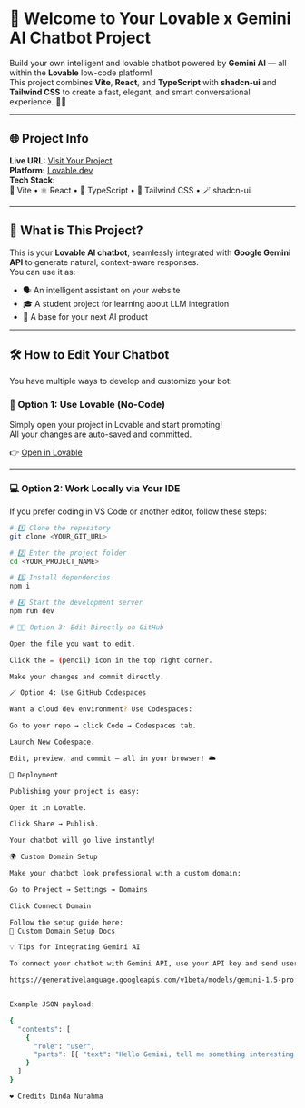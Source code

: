 # 🤖 Welcome to Your Lovable x Gemini AI Chatbot Project

Build your own intelligent and lovable chatbot powered by **Gemini AI** — all within the **Lovable** low-code platform!  
This project combines **Vite**, **React**, and **TypeScript** with **shadcn-ui** and **Tailwind CSS** to create a fast, elegant, and smart conversational experience. 💬✨

---

## 🌐 Project Info

**Live URL:** [Visit Your Project](https://lovable.dev/projects/f2ef6581-ef92-4d38-b86e-8c2fecd3440a)  
**Platform:** [Lovable.dev](https://lovable.dev)  
**Tech Stack:**  
🧩 Vite • ⚛️ React • 💎 TypeScript • 🎨 Tailwind CSS • 🪄 shadcn-ui

---

## 🧠 What is This Project?

This is your **Lovable AI chatbot**, seamlessly integrated with **Google Gemini API** to generate natural, context-aware responses.  
You can use it as:
- 🗣️ An intelligent assistant on your website  
- 🎓 A student project for learning about LLM integration  
- 💼 A base for your next AI product  

---

## 🛠️ How to Edit Your Chatbot

You have multiple ways to develop and customize your bot:

### 🧡 Option 1: Use Lovable (No-Code)
Simply open your project in Lovable and start prompting!  
All your changes are auto-saved and committed.

👉 [Open in Lovable](https://lovable.dev/projects/f2ef6581-ef92-4d38-b86e-8c2fecd3440a)

---

### 💻 Option 2: Work Locally via Your IDE

If you prefer coding in VS Code or another editor, follow these steps:

```bash
# 1️⃣ Clone the repository
git clone <YOUR_GIT_URL>

# 2️⃣ Enter the project folder
cd <YOUR_PROJECT_NAME>

# 3️⃣ Install dependencies
npm i

# 4️⃣ Start the development server
npm run dev

# 🧑‍💻 Option 3: Edit Directly on GitHub

Open the file you want to edit.

Click the ✏️ (pencil) icon in the top right corner.

Make your changes and commit directly.

🪄 Option 4: Use GitHub Codespaces

Want a cloud dev environment? Use Codespaces:

Go to your repo → click Code → Codespaces tab.

Launch New Codespace.

Edit, preview, and commit — all in your browser! 🌥️

🚀 Deployment

Publishing your project is easy:

Open it in Lovable.

Click Share → Publish.

Your chatbot will go live instantly!

🌍 Custom Domain Setup

Make your chatbot look professional with a custom domain:

Go to Project → Settings → Domains

Click Connect Domain

Follow the setup guide here:
🔗 Custom Domain Setup Docs

💡 Tips for Integrating Gemini AI

To connect your chatbot with Gemini API, use your API key and send user input as a POST request to:

https://generativelanguage.googleapis.com/v1beta/models/gemini-1.5-pro:generateContent?key=YOUR_API_KEY


Example JSON payload:

{
  "contents": [
    {
      "role": "user",
      "parts": [{ "text": "Hello Gemini, tell me something interesting!" }]
    }
  ]
}

❤️ Credits Dinda Nurahma

